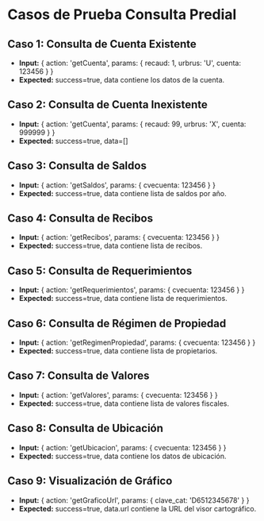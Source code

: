 # Casos de Prueba Consulta Predial

## Caso 1: Consulta de Cuenta Existente
- **Input:** { action: 'getCuenta', params: { recaud: 1, urbrus: 'U', cuenta: 123456 } }
- **Expected:** success=true, data contiene los datos de la cuenta.

## Caso 2: Consulta de Cuenta Inexistente
- **Input:** { action: 'getCuenta', params: { recaud: 99, urbrus: 'X', cuenta: 999999 } }
- **Expected:** success=true, data=[]

## Caso 3: Consulta de Saldos
- **Input:** { action: 'getSaldos', params: { cvecuenta: 123456 } }
- **Expected:** success=true, data contiene lista de saldos por año.

## Caso 4: Consulta de Recibos
- **Input:** { action: 'getRecibos', params: { cvecuenta: 123456 } }
- **Expected:** success=true, data contiene lista de recibos.

## Caso 5: Consulta de Requerimientos
- **Input:** { action: 'getRequerimientos', params: { cvecuenta: 123456 } }
- **Expected:** success=true, data contiene lista de requerimientos.

## Caso 6: Consulta de Régimen de Propiedad
- **Input:** { action: 'getRegimenPropiedad', params: { cvecuenta: 123456 } }
- **Expected:** success=true, data contiene lista de propietarios.

## Caso 7: Consulta de Valores
- **Input:** { action: 'getValores', params: { cvecuenta: 123456 } }
- **Expected:** success=true, data contiene lista de valores fiscales.

## Caso 8: Consulta de Ubicación
- **Input:** { action: 'getUbicacion', params: { cvecuenta: 123456 } }
- **Expected:** success=true, data contiene los datos de ubicación.

## Caso 9: Visualización de Gráfico
- **Input:** { action: 'getGraficoUrl', params: { clave_cat: 'D6512345678' } }
- **Expected:** success=true, data.url contiene la URL del visor cartográfico.
